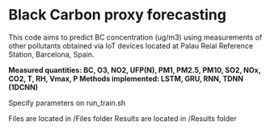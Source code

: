 # Black Carbon proxy forecasting

This code aims to predict BC concentration (ug/m3) using measurements of other pollutants obtained via IoT devices located 
at Palau Reial Reference Station, Barcelona, Spain.


**Measured quantities: BC, O3, NO2, UFP(N), PM1, PM2.5, PM10, SO2, NOx, CO2, T, RH, Vmax, P
Methods implemented: LSTM, GRU, RNN, TDNN (1DCNN)**

Specify parameters on run_train.sh

Files are located in /Files folder
Results are located in /Results folder

